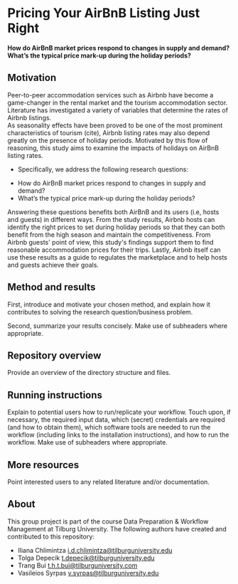 # Pricing Your AirBnB Listing Just Right

__How do AirBnB market prices respond to changes in supply and demand? What’s the typical price mark-up during the holiday periods?__

## Motivation

Peer-to-peer accommodation services such as Airbnb have become a game-changer in the rental market and the tourism accommodation sector. Literature has investigated a variety of variables that determine the rates of Airbnb listings.  
As seasonality effects have been proved to be one of the most prominent characteristics of tourism (cite), Airbnb listing rates may also depend greatly on the presence of holiday periods. Motivated by this flow of reasoning, this study aims to examine the impacts of holidays on AirBnB listing rates. 
* Specifically, we address the following research questions:
+ How do AirBnB market prices respond to changes in supply and demand? 
+ What’s the typical price mark-up during the holiday periods?

Answering these questions benefits both AirBnB and its users (i.e, hosts and guests) in different ways. From the study results, Airbnb hosts can identify the right prices to set during holiday periods so that they can both benefit from the high season and maintain the competitiveness. From Airbnb guests' point of view, this study's findings support them to find reasonable accommodation prices for their trips. Lastly, Airbnb itself can use these results as a guide to regulates the marketplace and to help hosts and guests achieve their goals.


## Method and results

First, introduce and motivate your chosen method, and explain how it contributes to solving the research question/business problem.

Second, summarize your results concisely. Make use of subheaders where appropriate.

## Repository overview

Provide an overview of the directory structure and files.

## Running instructions

Explain to potential users how to run/replicate your workflow. Touch upon, if necessary, the required input data, which (secret) credentials are required (and how to obtain them), which software tools are needed to run the workflow (including links to the installation instructions), and how to run the workflow. Make use of subheaders where appropriate.

## More resources

Point interested users to any related literature and/or documentation.

## About

This group project is part of the course Data Preparation & Workflow Management at Tilburg University. The following authors have created and contributed to this repository:
+ Iliana Chlimintza <i.d.chlimintza@tilburguniversity.edu>
+ Tolga Depecik <t.depecik@tilburguniversity.edu>
+ Trang Bui <t.h.t.bui@tilburguniversity.com> 
+ Vasileios Syrpas <v.syrpas@tilburguniversity.edu>

